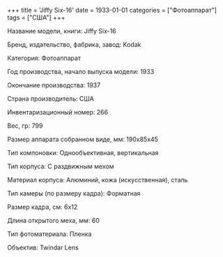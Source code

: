 +++
title = 'Jiffy Six-16'
date = 1933-01-01
categories = ["Фотоаппарат"]
tags = ["США"]
+++

Название модели, книги: Jiffy Six-16

Бренд, издательство, фабрика, завод: Kodak

Категория: Фотоаппарат

Год производства, начало выпуска модели: 1933

Окончание производства: 1937

Страна производитель: США

Инвентаризационный номер: 266

Вес, гр: 799

Размер аппарата  собранном виде, мм: 190x85x45

Тип компоновки: Однообъективная, вертикальная

Тип корпуса: С раздвижным мехом

Материал корпуса: Алюминий, кожа (искусственная), сталь

Тип камеры (по размеру кадра): Форматная

Размер кадра, см: 6х12

Длина открытого меха, мм: 60

Тип фотоматериала: Пленка

Объектив: Twindar Lens

